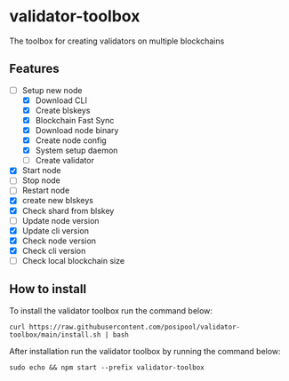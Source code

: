 # validator-toolbox
The toolbox for creating validators on multiple blockchains

## Features
- [ ] Setup new node
  - [x] Download CLI
  - [x] Create blskeys
  - [x] Blockchain Fast Sync
  - [x] Download node binary
  - [x] Create node config
  - [x] System setup daemon
  - [ ] Create validator
- [x] Start node
- [ ] Stop node
- [ ] Restart node
- [x] create new blskeys
- [x] Check shard from blskey
- [ ] Update node version
- [x] Update cli version
- [x] Check node version
- [x] Check cli version
- [ ] Check local blockchain size
## How to install
To install the validator toolbox run the command below:

```
curl https://raw.githubusercontent.com/posipool/validator-toolbox/main/install.sh | bash
```
After installation run the validator toolbox by running the command below:

```
sudo echo && npm start --prefix validator-toolbox
```
